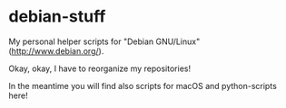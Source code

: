 # debian-stuff
My personal helper scripts for "Debian GNU/Linux" (http://www.debian.org/).

Okay, okay, I have to reorganize my repositories!

In the meantime you will find also scripts for macOS and python-scripts here!
